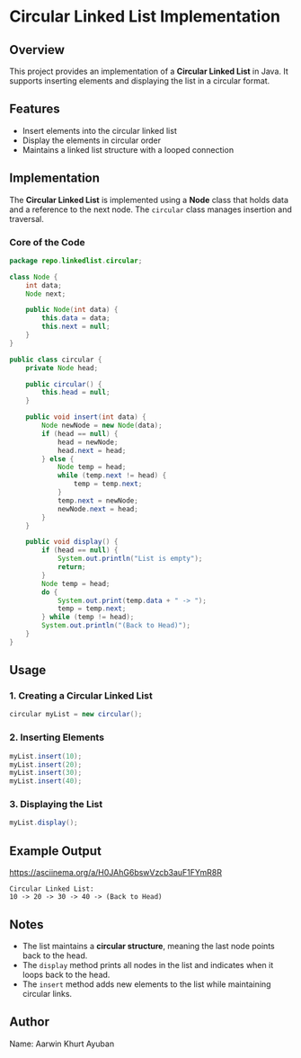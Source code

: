 # Circular Linked List Implementation

## Overview
This project provides an implementation of a **Circular Linked List** in Java. It supports inserting elements and displaying the list in a circular format.

## Features

- Insert elements into the circular linked list
- Display the elements in circular order
- Maintains a linked list structure with a looped connection

## Implementation

The **Circular Linked List** is implemented using a **Node** class that holds data and a reference to the next node. The `circular` class manages insertion and traversal.

### Core of the Code

```java
package repo.linkedlist.circular;

class Node {
    int data;
    Node next;

    public Node(int data) {
        this.data = data;
        this.next = null;
    }
}

public class circular {
    private Node head;

    public circular() {
        this.head = null;
    }

    public void insert(int data) {
        Node newNode = new Node(data);
        if (head == null) {
            head = newNode;
            head.next = head;
        } else {
            Node temp = head;
            while (temp.next != head) {
                temp = temp.next;
            }
            temp.next = newNode;
            newNode.next = head;
        }
    }

    public void display() {
        if (head == null) {
            System.out.println("List is empty");
            return;
        }
        Node temp = head;
        do {
            System.out.print(temp.data + " -> ");
            temp = temp.next;
        } while (temp != head);
        System.out.println("(Back to Head)");
    }
}
```

## Usage

### 1. Creating a Circular Linked List
```java
circular myList = new circular();
```

### 2. Inserting Elements
```java
myList.insert(10);
myList.insert(20);
myList.insert(30);
myList.insert(40);
```

### 3. Displaying the List
```java
myList.display();
```

## Example Output

https://asciinema.org/a/H0JAhG6bswVzcb3auF1FYmR8R
```
Circular Linked List:
10 -> 20 -> 30 -> 40 -> (Back to Head)
```

## Notes

- The list maintains a **circular structure**, meaning the last node points back to the head.
- The `display` method prints all nodes in the list and indicates when it loops back to the head.
- The `insert` method adds new elements to the list while maintaining circular links.

## Author
Name: Aarwin Khurt Ayuban

